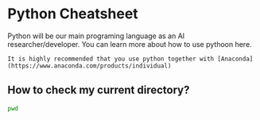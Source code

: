 # Python Cheatsheet

Python will be our main programing language as an AI researcher/developer. You can learn more about how to use pythoon here.

```{note}
It is highly recommended that you use python together with [Anaconda](https://www.anaconda.com/products/individual)
```

## How to check my current directory?

```bash
pwd
```

